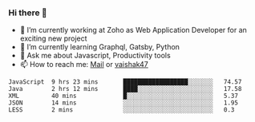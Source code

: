 ### Hi there 👋

- 🔭 I’m currently working at Zoho as Web Application Developer for an exciting new project
- 🌱 I’m currently learning Graphql, Gatsby, Python
- 💬 Ask me about Javascript, Productivity tools 
- 📫 How to reach me: [Mail](mailto:kvaishak007@gmail.com) or [vaishak47](https://twitter.com/vaishak47)

<!--START_SECTION:waka-->
```text
JavaScript  9 hrs 23 mins       ██████████████████░░░░░░░   74.57 
Java        2 hrs 12 mins       ████░░░░░░░░░░░░░░░░░░░░░   17.58 
XML         40 mins             █░░░░░░░░░░░░░░░░░░░░░░░░   5.37 
JSON        14 mins             ░░░░░░░░░░░░░░░░░░░░░░░░░   1.95 
LESS        2 mins              ░░░░░░░░░░░░░░░░░░░░░░░░░   0.3
```
<!--END_SECTION:waka-->
